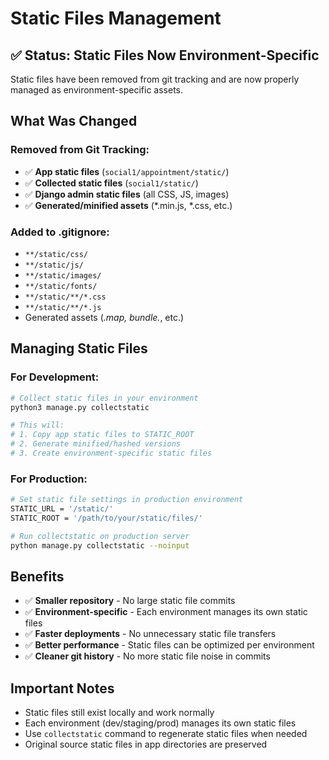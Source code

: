 # Static Files Management

## ✅ Status: Static Files Now Environment-Specific

Static files have been removed from git tracking and are now properly managed as environment-specific assets.

## What Was Changed

### Removed from Git Tracking:
- ✅ **App static files** (`social1/appointment/static/`)
- ✅ **Collected static files** (`social1/static/`)
- ✅ **Django admin static files** (all CSS, JS, images)
- ✅ **Generated/minified assets** (*.min.js, *.css, etc.)

### Added to .gitignore:
- `**/static/css/`
- `**/static/js/`
- `**/static/images/` 
- `**/static/fonts/`
- `**/static/**/*.css`
- `**/static/**/*.js`
- Generated assets (*.map, bundle.*, etc.)

## Managing Static Files

### For Development:
```bash
# Collect static files in your environment
python3 manage.py collectstatic

# This will:
# 1. Copy app static files to STATIC_ROOT
# 2. Generate minified/hashed versions  
# 3. Create environment-specific static files
```

### For Production:
```bash
# Set static file settings in production environment
STATIC_URL = '/static/'
STATIC_ROOT = '/path/to/your/static/files/'

# Run collectstatic on production server
python manage.py collectstatic --noinput
```

## Benefits
- ✅ **Smaller repository** - No large static file commits
- ✅ **Environment-specific** - Each environment manages its own static files
- ✅ **Faster deployments** - No unnecessary static file transfers
- ✅ **Better performance** - Static files can be optimized per environment
- ✅ **Cleaner git history** - No more static file noise in commits

## Important Notes
- Static files still exist locally and work normally
- Each environment (dev/staging/prod) manages its own static files
- Use `collectstatic` command to regenerate static files when needed
- Original source static files in app directories are preserved